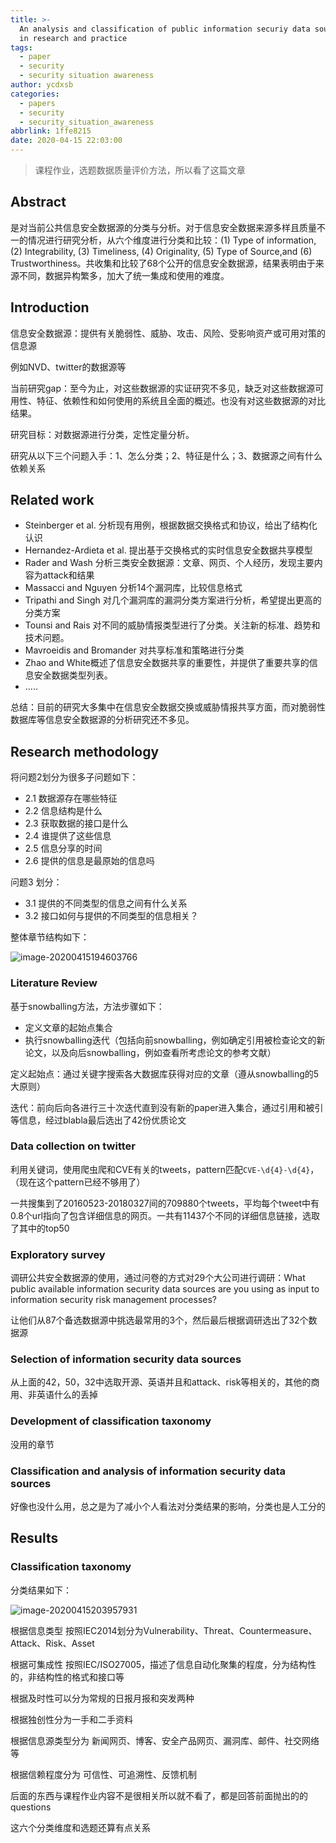 ```yaml
---
title: >-
  An analysis and classification of public information securiy data sources used
  in research and practice
tags:
  - paper
  - security
  - security situation awareness
author: ycdxsb
categories:
  - papers
  - security
  - security_situation_awareness
abbrlink: 1ffe8215
date: 2020-04-15 22:03:00
---
```

<!--toc-->


> 课程作业，选题数据质量评价方法，所以看了这篇文章

## Abstract

是对当前公共信息安全数据源的分类与分析。对于信息安全数据来源多样且质量不一的情况进行研究分析，从六个维度进行分类和比较：(1) Type of information, (2) Integrability, (3) Timeliness, (4) Originality, (5) Type of Source,and (6) Trustworthiness。共收集和比较了68个公开的信息安全数据源，结果表明由于来源不同，数据异构繁多，加大了统一集成和使用的难度。

<!--more-->

## Introduction

信息安全数据源：提供有关脆弱性、威胁、攻击、风险、受影响资产或可用对策的信息源

例如NVD、twitter的数据源等

当前研究gap：至今为止，对这些数据源的实证研究不多见，缺乏对这些数据源可用性、特征、依赖性和如何使用的系统且全面的概述。也没有对这些数据源的对比结果。

研究目标：对数据源进行分类，定性定量分析。

研究从以下三个问题入手：1、怎么分类；2、特征是什么；3、数据源之间有什么依赖关系



## Related work

- Steinberger et al. 分析现有用例，根据数据交换格式和协议，给出了结构化认识
- Hernandez-Ardieta et al. 提出基于交换格式的实时信息安全数据共享模型
- Rader and Wash 分析三类安全数据源：文章、网页、个人经历，发现主要内容为attack和结果
- Massacci and Nguyen 分析14个漏洞库，比较信息格式
- Tripathi and Singh 对几个漏洞库的漏洞分类方案进行分析，希望提出更高的分类方案
- Tounsi and Rais 对不同的威胁情报类型进行了分类。关注新的标准、趋势和技术问题。
- Mavroeidis and Bromander 对共享标准和策略进行分类
- Zhao and White概述了信息安全数据共享的重要性，并提供了重要共享的信息安全数据类型列表。
- .....

总结：目前的研究大多集中在信息安全数据交换或威胁情报共享方面，而对脆弱性数据库等信息安全数据源的分析研究还不多见。



## Research methodology

将问题2划分为很多子问题如下：

- 2.1 数据源存在哪些特征
- 2.2 信息结构是什么
- 2.3 获取数据的接口是什么
- 2.4 谁提供了这些信息
- 2.5 信息分享的时间
- 2.6 提供的信息是最原始的信息吗

问题3 划分：

- 3.1 提供的不同类型的信息之间有什么关系
- 3.2 接口如何与提供的不同类型的信息相关？

整体章节结构如下：

![image-20200415194603766](https://ycdxsb-1257345996.cos.ap-beijing.myqcloud.com/blog/2020-07-11-134610.jpg)



### Literature Review

基于snowballing方法，方法步骤如下：

- 定义文章的起始点集合
- 执行snowballing迭代（包括向前snowballing，例如确定引用被检查论文的新论文，以及向后snowballing，例如查看所考虑论文的参考文献）



定义起始点：通过关键字搜索各大数据库获得对应的文章（遵从snowballing的5大原则）

迭代：前向后向各进行三十次迭代直到没有新的paper进入集合，通过引用和被引等信息，经过blabla最后选出了42份优质论文



### Data collection on twitter

利用关键词，使用爬虫爬和CVE有关的tweets，pattern匹配`CVE-\d{4}-\d{4}`，（现在这个pattern已经不够用了）

一共搜集到了20160523-20180327间的709880个tweets，平均每个tweet中有0.8个url指向了包含详细信息的网页。一共有11437个不同的详细信息链接，选取了其中的top50



### Exploratory survey 

调研公共安全数据源的使用，通过问卷的方式对29个大公司进行调研：What public available information security data sources are you using as input to information security risk management processes?

让他们从87个备选数据源中挑选最常用的3个，然后最后根据调研选出了32个数据源



### Selection of information security data sources

从上面的42，50，32中选取开源、英语并且和attack、risk等相关的，其他的商用、非英语什么的丢掉



### Development of classification taxonomy

没用的章节



### Classification and analysis of information security data sources

好像也没什么用，总之是为了减小个人看法对分类结果的影响，分类也是人工分的



## Results

### Classification taxonomy

分类结果如下：

![image-20200415203957931](https://ycdxsb-1257345996.cos.ap-beijing.myqcloud.com/blog/2020-07-11-134616.jpg)



根据信息类型 按照IEC2014划分为Vulnerability、Threat、Countermeasure、Attack、Risk、Asset

根据可集成性 按照IEC/ISO27005，描述了信息自动化聚集的程度，分为结构性的，非结构性的格式和接口等

根据及时性可以分为常规的日报月报和突发两种

根据独创性分为一手和二手资料

根据信息源类型分为 新闻网页、博客、安全产品网页、漏洞库、邮件、社交网络等

根据信赖程度分为 可信性、可追溯性、反馈机制



后面的东西与课程作业内容不是很相关所以就不看了，都是回答前面抛出的的questions

这六个分类维度和选题还算有点关系



